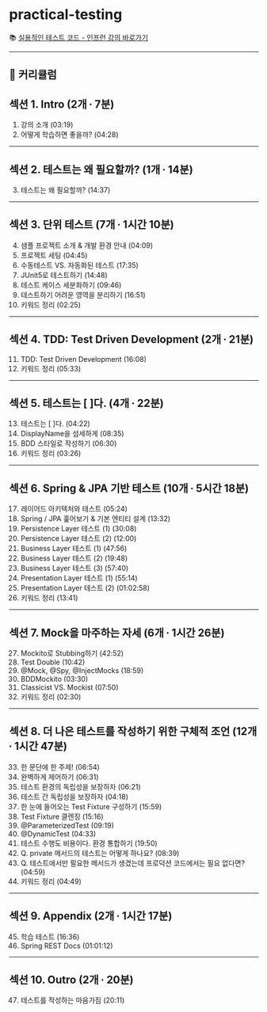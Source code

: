 # practical-testing
📚 [실용적인 테스트 코드 - 인프런 강의 바로가기](https://www.inflearn.com/course/practical-testing-%EC%8B%A4%EC%9A%A9%EC%A0%81%EC%9D%B8-%ED%85%8C%EC%8A%A4%ED%8A%B8-%EA%B0%80%EC%9D%B4%EB%93%9C/dashboard)

---

## 📌 커리큘럼

## 섹션 1. Intro (2개 ∙ 7분)
1. 강의 소개 (03:19)  
2. 어떻게 학습하면 좋을까? (04:28)

---

## 섹션 2. 테스트는 왜 필요할까? (1개 ∙ 14분)
3. 테스트는 왜 필요할까? (14:37)

---

## 섹션 3. 단위 테스트 (7개 ∙ 1시간 10분)
4. 샘플 프로젝트 소개 & 개발 환경 안내 (04:09)  
5. 프로젝트 세팅 (04:45)  
6. 수동테스트 VS. 자동화된 테스트 (17:35)  
7. JUnit5로 테스트하기 (14:48)  
8. 테스트 케이스 세분화하기 (09:46)  
9. 테스트하기 어려운 영역을 분리하기 (16:51)  
10. 키워드 정리 (02:25)

---

## 섹션 4. TDD: Test Driven Development (2개 ∙ 21분)
11. TDD: Test Driven Development (16:08)  
12. 키워드 정리 (05:33)

---

## 섹션 5. 테스트는 [ ]다. (4개 ∙ 22분)
13. 테스트는 [ ]다. (04:22)  
14. DisplayName을 섬세하게 (08:35)  
15. BDD 스타일로 작성하기 (06:30)  
16. 키워드 정리 (03:26)

---

## 섹션 6. Spring & JPA 기반 테스트 (10개 ∙ 5시간 18분)
17. 레이어드 아키텍처와 테스트 (05:24)  
18. Spring / JPA 훑어보기 & 기본 엔티티 설계 (13:32)  
19. Persistence Layer 테스트 (1) (30:08)  
20. Persistence Layer 테스트 (2) (12:00)  
21. Business Layer 테스트 (1) (47:56)  
22. Business Layer 테스트 (2) (19:48)  
23. Business Layer 테스트 (3) (57:40)  
24. Presentation Layer 테스트 (1) (55:14)  
25. Presentation Layer 테스트 (2) (01:02:58)  
26. 키워드 정리 (13:41)

---

## 섹션 7. Mock을 마주하는 자세 (6개 ∙ 1시간 26분)
27. Mockito로 Stubbing하기 (42:52)  
28. Test Double (10:42)  
29. @Mock, @Spy, @InjectMocks (18:59)  
30. BDDMockito (03:30)  
31. Classicist VS. Mockist (07:50)  
32. 키워드 정리 (02:30)

---

## 섹션 8. 더 나은 테스트를 작성하기 위한 구체적 조언 (12개 ∙ 1시간 47분)
33. 한 문단에 한 주제! (06:54)  
34. 완벽하게 제어하기 (06:31)  
35. 테스트 환경의 독립성을 보장하자 (06:21)  
36. 테스트 간 독립성을 보장하자 (04:18)  
37. 한 눈에 들어오는 Test Fixture 구성하기 (15:59)  
38. Test Fixture 클렌징 (15:16)  
39. @ParameterizedTest (09:19)  
40. @DynamicTest (04:33)  
41. 테스트 수행도 비용이다. 환경 통합하기 (19:50)  
42. Q. private 메서드의 테스트는 어떻게 하나요? (08:39)  
43. Q. 테스트에서만 필요한 메서드가 생겼는데 프로덕션 코드에서는 필요 없다면? (04:59)  
44. 키워드 정리 (04:49)

---

## 섹션 9. Appendix (2개 ∙ 1시간 17분)
45. 학습 테스트 (16:36)  
46. Spring REST Docs (01:01:12)

---

## 섹션 10. Outro (2개 ∙ 20분)
47. 테스트를 작성하는 마음가짐 (20:11)

